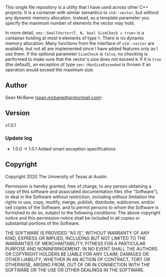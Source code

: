 This single file repository is a utility that I have used across other C++
projects. It is a container with similar semantics to `std::vector`, but
without any dynamic memory allocation. Instead, as a template parameter
you specify the maximum number of elements the vector may hold.

In more detail, `smv::SmallVector<T, N, bool SizeCheck = true>` is a container 
holding at most `N` elements of type `T`. There is no dynamic memory
allocation. Many functions from the interface of `std::vector` are
available, but not all are implemented since I have added features only
as I use them. If the optional parameter `SizeCheck` is `false`, no checking
is performed to make sure that the vector's
size does not exceed `N`. If it is `true` (the default), an exception of type
`smv::MaxSizeExceeded` is thrown if an operation would exceed the maximum size.

## Author
Sean McBane (<sean.mcbane@protonmail.com>)

## Version
v1.0.1
### Update log
* 1.0.0 -> 1.0.1 Added smart exception specifications

## Copyright
Copyright 2020 The University of Texas at Austin.

Permission is hereby granted, free of charge, to any person obtaining a copy
of this software and associated documentation files (the "Software"), to
deal in the Software without restriction, including without limitation the
rights to use, copy, modify, merge, publish, distribute, sublicense, and/or
sell copies of the Software, and to permit persons to whom the Software is
furnished to do so, subject to the following conditions:
The above copyright notice and this permission notice shall be included in
all copies or substantial portions of the Software.

THE SOFTWARE IS PROVIDED "AS IS", WITHOUT WARRANTY OF ANY KIND, EXPRESS OR
IMPLIED, INCLUDING BUT NOT LIMITED TO THE WARRANTIES OF MERCHANTABILITY,
FITNESS FOR A PARTICULAR PURPOSE AND NONINFRINGEMENT. IN NO EVENT SHALL
THE AUTHORS OR COPYRIGHT HOLDERS BE LIABLE FOR ANY CLAIM, DAMAGES OR OTHER
LIABILITY, WHETHER IN AN ACTION OF CONTRACT, TORT OR OTHERWISE, ARISING
FROM, OUT OF OR IN CONNECTION WITH THE SOFTWARE OR THE USE OR OTHER
DEALINGS IN THE SOFTWARE.